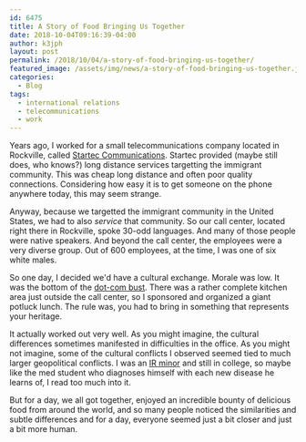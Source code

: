 ```yaml
---
id: 6475
title: A Story of Food Bringing Us Together
date: 2018-10-04T09:16:39-04:00
author: k3jph
layout: post
permalink: /2018/10/04/a-story-of-food-bringing-us-together/
featured_image: /assets/img/news/a-story-of-food-bringing-us-together.jpg
categories:
  - Blog
tags:
  - international relations
  - telecommunications
  - work
---
```

Years ago, I worked for a small telecommunications company located
in Rockville, called [Startec Communications](http://www.startec.com).
Startec provided (maybe still does, who knows?) long distance
services targetting the immigrant community.  This was cheap long
distance and often poor quality connections.  Considering how easy
it is to get someone on the phone anywhere today, this may seem
strange.

Anyway, because we targetted the immigrant community in the United
States, we had to also _service_  that community.  So our call
center, located right there in Rockville, spoke 30-odd languages.
And many of those people were native speakers.
 And beyond the call center, the employees were a very diverse
 group.  Out of 600 employees, at the time, I was one of six white
 males.

So one day, I decided we'd have a cultural exchange.  Morale was
low.  It was the bottom of the [dot-com
bust](https://www.investopedia.com/features/crashes/crashes8.asp).  There
was a rather complete kitchen area just outside the call center,
so I sponsored and organized a giant potluck lunch.  The rule was,
you had to bring in something that represents your heritage.

It actually worked out very well.  As you might imagine, the cultural
differences sometimes manifested in difficulties in the office.  As
you might not imagine, some of the cultural conflicts I observed
seemed tied to much larger geopolitical conflicts.  I was an [IR
minor](https://scholars.umd.edu/programs/is) and still in college,
so maybe like the med student who diagnoses himself with each new
disease he learns of, I read too much into it.

But for a day, we all got together, enjoyed an incredible bounty
of delicious food from around the world, and so many people noticed
the similarities and subtle differences and for a day, everyone
seemed just a bit closer and just a bit more human.
